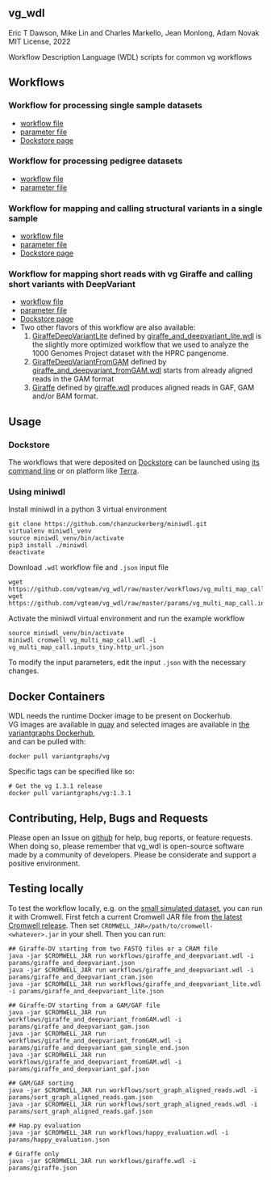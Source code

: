 vg\_wdl
---------------
Eric T Dawson, Mike Lin and Charles Markello, Jean Monlong, Adam Novak
MIT License, 2022

Workflow Description Language (WDL) scripts for common vg workflows

## Workflows

### Workflow for processing single sample datasets

- [workflow file](https://github.com/vgteam/vg_wdl/raw/master/workflows/vg_multi_map_call.wdl)
- [parameter file](https://github.com/vgteam/vg_wdl/raw/master/params/vg_multi_map_call.inputs_tiny.http_url.json)
- [Dockstore page](https://dockstore.org/workflows/github.com/vgteam/vg_wdl/vg-pipeline-workingexample:master?tab=info)

### Workflow for processing pedigree datasets

- [workflow file](https://github.com/vgteam/vg_wdl/raw/master/workflows/vg_trio_multi_map_call.wdl)
- [parameter file](https://github.com/vgteam/vg_wdl/raw/master/params/vg_trio_multi_map_call.inputs_tiny.http_url.json)

### Workflow for mapping and calling structural variants in a single sample

- [workflow file](https://github.com/vgteam/vg_wdl/raw/svpack/workflows/vg_map_call_sv.wdl)
- [parameter file](https://github.com/vgteam/vg_wdl/raw/svpack/params/vg_map_call_sv_test.inputs.json)
- [Dockstore page](https://dockstore.org/workflows/github.com/vgteam/vg_wdl/vg_map_call_sv:svpack?tab=info)

### Workflow for mapping short reads with vg Giraffe and calling short variants with DeepVariant

- [workflow file](workflows/giraffe_and_deepvariant.wdl)
- [parameter file](params/giraffe_and_deepvariant.json)
- [Dockstore page](https://dockstore.org/workflows/github.com/vgteam/vg_wdl/GiraffeDeepVariant:master?tab=info)
- Two other flavors of this workflow are also available:
    1. [GiraffeDeepVariantLite](https://dockstore.org/workflows/github.com/vgteam/vg_wdl/GiraffeDeepVariantLite:master?tab=info) defined by [giraffe_and_deepvariant_lite.wdl](workflows/giraffe_and_deepvariant_lite.wdl) is the slightly more optimized workflow that we used to analyze the 1000 Genomes Project dataset with the HPRC pangenome.
    1. [GiraffeDeepVariantFromGAM](https://dockstore.org/workflows/github.com/vgteam/vg_wdl/GiraffeDeepVariantFromGAM:master?tab=info) defined by [giraffe_and_deepvariant_fromGAM.wdl](workflows/giraffe_and_deepvariant_fromGAM.wdl) starts from already aligned reads in the GAM format
    1. [Giraffe](https://dockstore.org/workflows/github.com/vgteam/vg_wdl/Giraffe:master?tab=info) defined by [giraffe.wdl](workflows/giraffe.wdl) produces aligned reads in GAF, GAM and/or BAM format.
    


## Usage

### Dockstore

The workflows that were deposited on [Dockstore](https://dockstore.org/) can be launched using [its command line](https://docs.dockstore.org/en/stable/launch-with/launch.html) or on platform like [Terra](https://app.terra.bio/).

### Using miniwdl

Install miniwdl in a python 3 virtual environment
```
git clone https://github.com/chanzuckerberg/miniwdl.git
virtualenv miniwdl_venv
source miniwdl_venv/bin/activate
pip3 install ./miniwdl
deactivate
```
Download `.wdl` workflow file and `.json` input file
```
wget https://github.com/vgteam/vg_wdl/raw/master/workflows/vg_multi_map_call.wdl
wget https://github.com/vgteam/vg_wdl/raw/master/params/vg_multi_map_call.inputs_tiny.http_url.json
```
Activate the miniwdl virtual environment and run the example workflow
```
source miniwdl_venv/bin/activate
miniwdl cromwell vg_multi_map_call.wdl -i vg_multi_map_call.inputs_tiny.http_url.json
```
To modify the input parameters, edit the input `.json` with the necessary changes.

## Docker Containers

WDL needs the runtime Docker image to be present on Dockerhub.  
VG images are available in [quay](https://quay.io/repository/vgteam/vg?tab=tags)
and selected images are available in [ the variantgraphs Dockerhub](https://cloud.docker.com/u/variantgraphs/repository/docker/variantgraphs/vg),  
and can be pulled with:  
```
docker pull variantgraphs/vg  
```

Specific tags can be specified like so:  
```
# Get the vg 1.3.1 release  
docker pull variantgraphs/vg:1.3.1
```

## Contributing, Help, Bugs and Requests

Please open an Issue on [github](https://github.com/vgteam/vg_wdl) for help, bug reports, or feature requests.
When doing so, please remember that vg\_wdl is open-source software made by a community of developers. 
Please be considerate and support a positive environment.

## Testing locally

To test the workflow locally, e.g. on the [small simulated dataset](tests/small_sim_graph), you can run it with Cromwell. First fetch a current Cromwell JAR file from [the latest Cromwell release](https://github.com/broadinstitute/cromwell/releases/latest/). Then set `CROMWELL_JAR=/path/to/cromwell-<whatever>.jar` in your shell. Then you can run:

```
## Giraffe-DV starting from two FASTQ files or a CRAM file
java -jar $CROMWELL_JAR run workflows/giraffe_and_deepvariant.wdl -i params/giraffe_and_deepvariant.json
java -jar $CROMWELL_JAR run workflows/giraffe_and_deepvariant.wdl -i params/giraffe_and_deepvariant_cram.json
java -jar $CROMWELL_JAR run workflows/giraffe_and_deepvariant_lite.wdl -i params/giraffe_and_deepvariant_lite.json

## Giraffe-DV starting from a GAM/GAF file
java -jar $CROMWELL_JAR run workflows/giraffe_and_deepvariant_fromGAM.wdl -i params/giraffe_and_deepvariant_gam.json
java -jar $CROMWELL_JAR run workflows/giraffe_and_deepvariant_fromGAM.wdl -i params/giraffe_and_deepvariant_gam_single_end.json
java -jar $CROMWELL_JAR run workflows/giraffe_and_deepvariant_fromGAM.wdl -i params/giraffe_and_deepvariant_gaf.json

## GAM/GAF sorting
java -jar $CROMWELL_JAR run workflows/sort_graph_aligned_reads.wdl -i params/sort_graph_aligned_reads.gam.json
java -jar $CROMWELL_JAR run workflows/sort_graph_aligned_reads.wdl -i params/sort_graph_aligned_reads.gaf.json

## Hap.py evaluation
java -jar $CROMWELL_JAR run workflows/happy_evaluation.wdl -i params/happy_evaluation.json

# Giraffe only
java -jar $CROMWELL_JAR run workflows/giraffe.wdl -i params/giraffe.json
```
